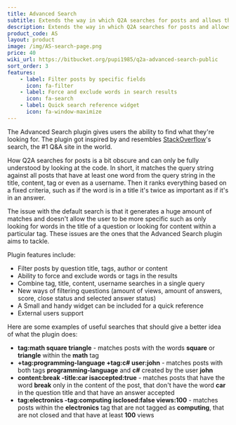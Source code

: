 ```yaml
---
title: Advanced Search
subtitle: Extends the way in which Q2A searches for posts and allows the user to get better results when searching
description: Extends the way in which Q2A searches for posts and allows the user to get better results when searching
product_code: AS
layout: product
image: /img/AS-search-page.png
price: 40
wiki_url: https://bitbucket.org/pupi1985/q2a-advanced-search-public
sort_order: 3
features:
    - label: Filter posts by specific fields
      icon: fa-filter
    - label: Force and exclude words in search results
      icon: fa-search
    - label: Quick search reference widget
      icon: fa-window-maximize
---
```


The Advanced Search plugin gives users the ability to find what they're looking for. The plugin got inspired by and resembles [StackOverflow](https://stackoverflow.com)'s search, the #1 Q&A site in the world.

How Q2A searches for posts is a bit obscure and can only be fully understood by looking at the code. In short, it matches the query string against all posts that have at least one word from the query string in the title, content, tag or even as a username. Then it ranks everything based on a fixed criteria, such as if the word is in a title it's twice as important as if it's in an answer.

The issue with the default search is that it generates a huge amount of matches and doesn't allow the user to be more specific such as only looking for words in the title of a question or looking for content within a particular tag. These issues are the ones that the Advanced Search plugin aims to tackle.

Plugin features include:

 * Filter posts by question title, tags, author or content
 * Ability to force and exclude words or tags in the results
 * Combine tag, title, content, username searches in a single query
 * New ways of filtering questions (amount of views, amount of answers, score, close status and selected answer status)
 * A Small and handy widget can be included for a quick reference
 * External users support

Here are some examples of useful searches that should give a better idea of what the plugin does:

 * **tag:math square triangle** - matches posts with the words **square** or **triangle** within the **math** tag
 * **+tag:programming-language +tag:c# user:john** - matches posts with both tags **programming-language** and **c#** created by the user **john**
 * **content:break -title:car isaccepted:true** - matches posts that have the word **break** only in the content of the post, that don't have the word **car** in the question title and that have an answer accepted
 * **tag:electronics -tag:computing isclosed:false views:100** - matches posts within the **electronics** tag that are not tagged as **computing**, that are not closed and that have at least **100** views
